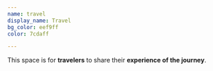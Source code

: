 ```yaml
---
name: travel
display_name: Travel
bg_color: eef9ff
color: 7cdaff

---
```

This space is for **travelers** to share their **experience of the journey**.